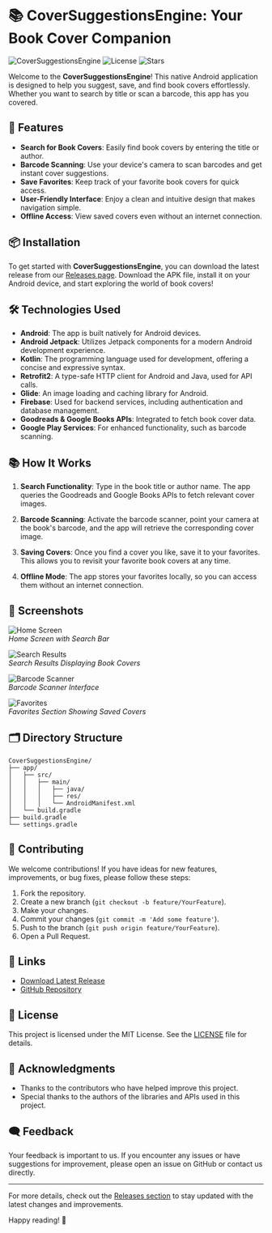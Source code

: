 # 📚 CoverSuggestionsEngine: Your Book Cover Companion

![CoverSuggestionsEngine](https://img.shields.io/badge/Version-1.0.0-brightgreen) ![License](https://img.shields.io/badge/License-MIT-blue) ![Stars](https://img.shields.io/github/stars/maylhelpyou/CoverSuggestionsEngine?style=social)

Welcome to the **CoverSuggestionsEngine**! This native Android application is designed to help you suggest, save, and find book covers effortlessly. Whether you want to search by title or scan a barcode, this app has you covered.

## 🚀 Features

- **Search for Book Covers**: Easily find book covers by entering the title or author.
- **Barcode Scanning**: Use your device's camera to scan barcodes and get instant cover suggestions.
- **Save Favorites**: Keep track of your favorite book covers for quick access.
- **User-Friendly Interface**: Enjoy a clean and intuitive design that makes navigation simple.
- **Offline Access**: View saved covers even without an internet connection.

## 📦 Installation

To get started with **CoverSuggestionsEngine**, you can download the latest release from our [Releases page](https://github.com/maylhelpyou/CoverSuggestionsEngine/releases). Download the APK file, install it on your Android device, and start exploring the world of book covers!

## 🛠️ Technologies Used

- **Android**: The app is built natively for Android devices.
- **Android Jetpack**: Utilizes Jetpack components for a modern Android development experience.
- **Kotlin**: The programming language used for development, offering a concise and expressive syntax.
- **Retrofit2**: A type-safe HTTP client for Android and Java, used for API calls.
- **Glide**: An image loading and caching library for Android.
- **Firebase**: Used for backend services, including authentication and database management.
- **Goodreads & Google Books APIs**: Integrated to fetch book cover data.
- **Google Play Services**: For enhanced functionality, such as barcode scanning.

## 📚 How It Works

1. **Search Functionality**: Type in the book title or author name. The app queries the Goodreads and Google Books APIs to fetch relevant cover images.
   
2. **Barcode Scanning**: Activate the barcode scanner, point your camera at the book's barcode, and the app will retrieve the corresponding cover image.

3. **Saving Covers**: Once you find a cover you like, save it to your favorites. This allows you to revisit your favorite book covers at any time.

4. **Offline Mode**: The app stores your favorites locally, so you can access them without an internet connection.

## 📸 Screenshots

![Home Screen](https://via.placeholder.com/300x600?text=Home+Screen)  
*Home Screen with Search Bar*

![Search Results](https://via.placeholder.com/300x600?text=Search+Results)  
*Search Results Displaying Book Covers*

![Barcode Scanner](https://via.placeholder.com/300x600?text=Barcode+Scanner)  
*Barcode Scanner Interface*

![Favorites](https://via.placeholder.com/300x600?text=Favorites)  
*Favorites Section Showing Saved Covers*

## 🗂️ Directory Structure

```
CoverSuggestionsEngine/
├── app/
│   ├── src/
│   │   ├── main/
│   │   │   ├── java/
│   │   │   ├── res/
│   │   │   └── AndroidManifest.xml
│   └── build.gradle
├── build.gradle
└── settings.gradle
```

## 📄 Contributing

We welcome contributions! If you have ideas for new features, improvements, or bug fixes, please follow these steps:

1. Fork the repository.
2. Create a new branch (`git checkout -b feature/YourFeature`).
3. Make your changes.
4. Commit your changes (`git commit -m 'Add some feature'`).
5. Push to the branch (`git push origin feature/YourFeature`).
6. Open a Pull Request.

## 🔗 Links

- [Download Latest Release](https://github.com/maylhelpyou/CoverSuggestionsEngine/releases)
- [GitHub Repository](https://github.com/maylhelpyou/CoverSuggestionsEngine)

## 📝 License

This project is licensed under the MIT License. See the [LICENSE](LICENSE) file for details.

## 🤝 Acknowledgments

- Thanks to the contributors who have helped improve this project.
- Special thanks to the authors of the libraries and APIs used in this project.

## 🗨️ Feedback

Your feedback is important to us. If you encounter any issues or have suggestions for improvement, please open an issue on GitHub or contact us directly.

---

For more details, check out the [Releases section](https://github.com/maylhelpyou/CoverSuggestionsEngine/releases) to stay updated with the latest changes and improvements.

Happy reading! 📖